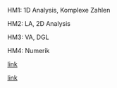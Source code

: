 HM1: 1D Analysis, Komplexe Zahlen

HM2: LA, 2D Analysis

HM3: VA, DGL

HM4: Numerik

[link](https://ms914.github.io/HM_test/index.html)

[link](https://ms914.github.io/HM_test/Schwingungen.html)
